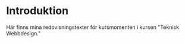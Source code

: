 Introduktion
===============================

Här finns mina redovisningstexter för kursmomenten i kursen "Teknisk Webbdesign."
